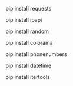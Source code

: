
pip install requests

pip install ipapi

pip install random 

pip install colorama 

pip install phonenumbers

pip install datetime 

pip install itertools
